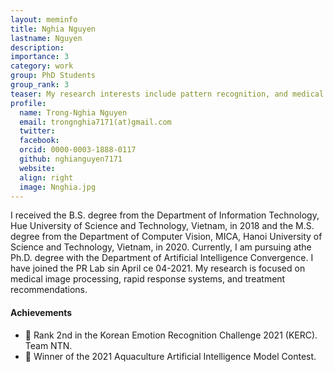 ```yaml
---
layout: meminfo
title: Nghia Nguyen
lastname: Nguyen
description:
importance: 3
category: work
group: PhD Students
group_rank: 3
teaser: My research interests include pattern recognition, and medical image processing, and time series data analysis.
profile:
  name: Trong-Nghia Nguyen
  email: trongnghia7171(at)gmail.com
  twitter:
  facebook:
  orcid: 0000-0003-1888-0117
  github: nghianguyen7171
  website:
  align: right
  image: Nnghia.jpg
---
```



I received the B.S. degree from the Department of Information Technology, Hue University of Science and Technology, Vietnam, in 2018 and the M.S. degree from the Department of Computer Vision, MICA, Hanoi University of Science and Technology, Vietnam, in 2020. Currently, I am pursuing athe Ph.D. degree with the Department of Artificial Intelligence Convergence. I have joined the PR Lab sin April ce 04-2021. My research is focused on medical image processing, rapid response systems, and treatment recommendations.


#### Achievements
* :2nd_place_medal: Rank 2nd in the Korean Emotion Recognition Challenge 2021 (KERC). Team NTN.
* :1st_place_medal: Winner of the 2021 Aquaculture Artificial Intelligence Model Contest.

<!--stackedit_data:
eyJoaXN0b3J5IjpbOTQ3ODE5MTAwXX0=
-->
